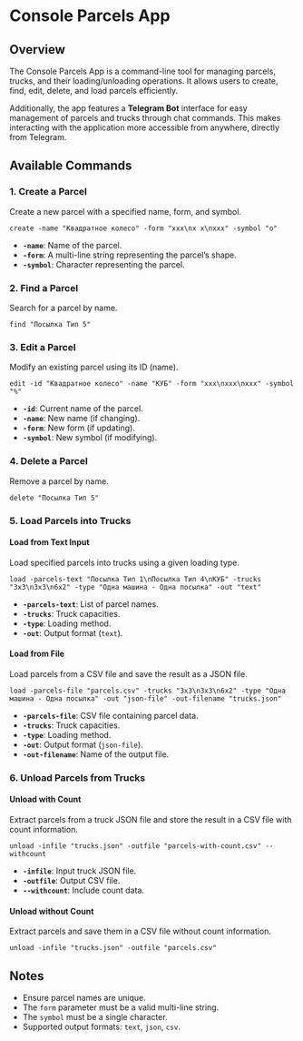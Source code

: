 # Console Parcels App

## Overview
The Console Parcels App is a command-line tool for managing parcels, trucks, and their loading/unloading operations. It allows users to create, find, edit, delete, and load parcels efficiently.

Additionally, the app features a **Telegram Bot** interface for easy management of parcels and trucks through chat commands. This makes interacting with the application more accessible from anywhere, directly from Telegram.

## Available Commands

### 1. Create a Parcel
Create a new parcel with a specified name, form, and symbol.
```
create -name "Квадратное колесо" -form "xxx\nx x\nxxx" -symbol "o"
```
- **`-name`**: Name of the parcel.
- **`-form`**: A multi-line string representing the parcel’s shape.
- **`-symbol`**: Character representing the parcel.

### 2. Find a Parcel
Search for a parcel by name.
```
find "Посылка Тип 5"
```

### 3. Edit a Parcel
Modify an existing parcel using its ID (name).
```
edit -id "Квадратное колесо" -name "КУБ" -form "xxx\nxxx\nxxx" -symbol "%"
```
- **`-id`**: Current name of the parcel.
- **`-name`**: New name (if changing).
- **`-form`**: New form (if updating).
- **`-symbol`**: New symbol (if modifying).

### 4. Delete a Parcel
Remove a parcel by name.
```
delete "Посылка Тип 5"
```

### 5. Load Parcels into Trucks
#### Load from Text Input
Load specified parcels into trucks using a given loading type.
```
load -parcels-text "Посылка Тип 1\nПосылка Тип 4\nКУБ" -trucks "3x3\n3x3\n6x2" -type "Одна машина - Одна посылка" -out "text"
```
- **`-parcels-text`**: List of parcel names.
- **`-trucks`**: Truck capacities.
- **`-type`**: Loading method.
- **`-out`**: Output format (`text`).

#### Load from File
Load parcels from a CSV file and save the result as a JSON file.
```
load -parcels-file "parcels.csv" -trucks "3x3\n3x3\n6x2" -type "Одна машина - Одна посылка" -out "json-file" -out-filename "trucks.json"
```
- **`-parcels-file`**: CSV file containing parcel data.
- **`-trucks`**: Truck capacities.
- **`-type`**: Loading method.
- **`-out`**: Output format (`json-file`).
- **`-out-filename`**: Name of the output file.

### 6. Unload Parcels from Trucks
#### Unload with Count
Extract parcels from a truck JSON file and store the result in a CSV file with count information.
```
unload -infile "trucks.json" -outfile "parcels-with-count.csv" --withcount
```
- **`-infile`**: Input truck JSON file.
- **`-outfile`**: Output CSV file.
- **`--withcount`**: Include count data.

#### Unload without Count
Extract parcels and save them in a CSV file without count information.
```
unload -infile "trucks.json" -outfile "parcels.csv"
```

## Notes
- Ensure parcel names are unique.
- The `form` parameter must be a valid multi-line string.
- The `symbol` must be a single character.
- Supported output formats: `text`, `json`, `csv`.
